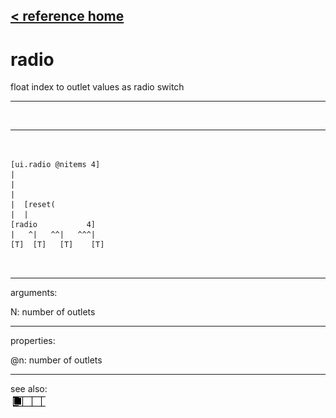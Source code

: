 [< reference home](ceammc_lib.html)
---

# radio


float index to outlet values as radio switch

---

<br>


---


```


[ui.radio @nitems 4]
|
|
|
|  [reset(
|  |
[radio           4]
|   ^|   ^^|   ^^^|
[T]  [T]   [T]    [T]

            
```

---
arguments:

N: number of outlets<br>

---
properties:

@n: number of
            outlets<br>

---
see also:<br>
[![hradio](img/object_hradio.png)](hradio.html)
